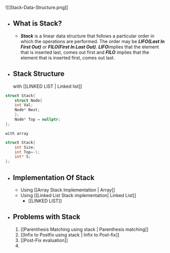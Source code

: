 ![[Stack-Data-Structure.png]]



- ##  What is **Stack**?

	- ***Stack*** is a linear data structure that follows a particular order in which the operations are performed. The order may be ***LIFO(Last In First Out)*** or ***FILO(First In Last Out)***. ***LIFO***implies that the element that is inserted last, comes out first and ***FILO*** implies that the element that is inserted first, comes out last.



- ## **Stack** Structure
	with [[LINKED LIST | Linked list]]
	
```c++
struct Stack{
	struct Node{
	int Val;
	Node* Next;
	};
	Node* Top = nullptr;
};
```
	
	with array
	
```c++
struct Stack{
	int Size;
	int Top=-1;
	int* S;
};
```



- ## Implementation Of **Stack**
	- Using [[Array Stack Implementation | Array]]
	- Using [[Linked List Stack implementation| Linked List]]
		- [[LINKED LIST]]



- ## Problems with **Stack**
	1. [[Parenthesis Matching using stack | Parenthesis matching]]
	2. [[Infix to Postfix using stack | Infix to Post-fix]]
	3.  [[Post-Fix evaluation]]
	4. 